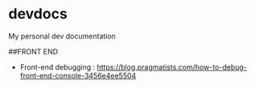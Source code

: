 # devdocs
My personal dev documentation 



##FRONT END

- Front-end debugging : https://blog.pragmatists.com/how-to-debug-front-end-console-3456e4ee5504
